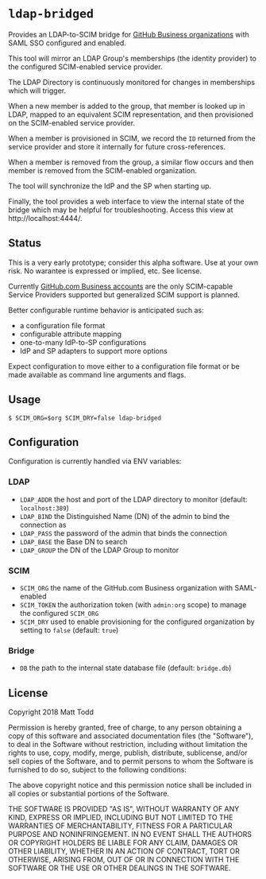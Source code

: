# `ldap-bridged`

Provides an LDAP-to-SCIM bridge for [GitHub Business organizations](https://github.com/business) with SAML SSO configured and enabled.

This tool will mirror an LDAP Group's memberships (the identity provider) to the configured SCIM-enabled service provider.

The LDAP Directory is continuously monitored for changes in memberships which will trigger.

When a new member is added to the group, that member is looked up in LDAP, mapped to an equivalent SCIM representation, and then provisioned on the SCIM-enabled service provider.

When a member is provisioned in SCIM, we record the `ID` returned from the service provider and store it internally for future cross-references.

When a member is removed from the group, a similar flow occurs and then member is removed from the SCIM-enabled organization.

The tool will synchronize the IdP and the SP when starting up.

Finally, the tool provides a web interface to view the internal state of the bridge which may be helpful for troubleshooting. Access this view at http://localhost:4444/.

## Status

This is a very early prototype; consider this alpha software. Use at your own risk. No warantee is expressed or implied, etc. See license.

Currently [GitHub.com Business accounts](https://github.com/business) are the only SCIM-capable Service Providers supported but generalized SCIM support is planned.

Better configurable runtime behavior is anticipated such as:
- a configuration file format
- configurable attribute mapping
- one-to-many IdP-to-SP configurations
- IdP and SP adapters to support more options

Expect configuration to move either to a configuration file format or be made available as command line arguments and flags.

## Usage

``` shell
$ SCIM_ORG=$org SCIM_DRY=false ldap-bridged 
```

## Configuration

Configuration is currently handled via ENV variables:

### LDAP

- `LDAP_ADDR` the host and port of the LDAP directory to monitor (default: `localhost:389`)
- `LDAP_BIND` the Distinguished Name (DN) of the admin to bind the connection as
- `LDAP_PASS` the password of the admin that binds the connection
- `LDAP_BASE` the Base DN to search
- `LDAP_GROUP` the DN of the LDAP Group to monitor

### SCIM

- `SCIM_ORG` the name of the GitHub.com Business organization with SAML-enabled
- `SCIM_TOKEN` the authorization token (with `admin:org` scope) to manage the configured `SCIM_ORG`
- `SCIM_DRY` used to enable provisioning for the configured organization by setting to `false` (default: `true`)

### Bridge

- `DB` the path to the internal state database file (default: `bridge.db`)

## License

Copyright 2018 Matt Todd

Permission is hereby granted, free of charge, to any person obtaining a copy of this software and associated documentation files (the "Software"), to deal in the Software without restriction, including without limitation the rights to use, copy, modify, merge, publish, distribute, sublicense, and/or sell copies of the Software, and to permit persons to whom the Software is furnished to do so, subject to the following conditions:

The above copyright notice and this permission notice shall be included in all copies or substantial portions of the Software.

THE SOFTWARE IS PROVIDED "AS IS", WITHOUT WARRANTY OF ANY KIND, EXPRESS OR IMPLIED, INCLUDING BUT NOT LIMITED TO THE WARRANTIES OF MERCHANTABILITY, FITNESS FOR A PARTICULAR PURPOSE AND NONINFRINGEMENT. IN NO EVENT SHALL THE AUTHORS OR COPYRIGHT HOLDERS BE LIABLE FOR ANY CLAIM, DAMAGES OR OTHER LIABILITY, WHETHER IN AN ACTION OF CONTRACT, TORT OR OTHERWISE, ARISING FROM, OUT OF OR IN CONNECTION WITH THE SOFTWARE OR THE USE OR OTHER DEALINGS IN THE SOFTWARE.
